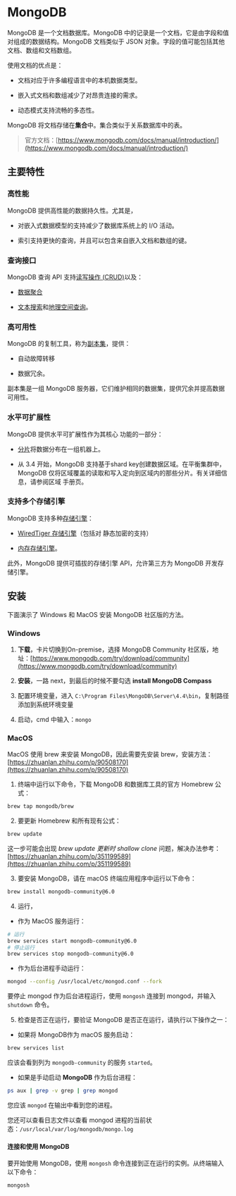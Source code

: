 # MongoDB

MongoDB 是一个文档数据库。MongoDB 中的记录是一个文档，它是由字段和值对组成的数据结构。MongoDB 文档类似于 JSON 对象。字段的值可能包括其他文档、数组和文档数组。

使用文档的优点是：

- 文档对应于许多编程语言中的本机数据类型。

- 嵌入式文档和数组减少了对昂贵连接的需求。

- 动态模式支持流畅的多态性。

MongoDB 将文档存储在**集合**中。集合类似于关系数据库中的表。

> 官方文档：[https://www.mongodb.com/docs/manual/introduction/](https://www.mongodb.com/docs/manual/introduction/)

## 主要特性

### 高性能

MongoDB 提供高性能的数据持久性。尤其是，

- 对嵌入式数据模型的支持减少了数据库系统上的 I/O 活动。

- 索引支持更快的查询，并且可以包含来自嵌入文档和数组的键。

### 查询接口

MongoDB 查询 API 支持[读写操作 (CRUD)](https://www.mongodb.com/docs/manual/crud/)以及：

- [数据聚合](https://www.mongodb.com/docs/manual/core/aggregation-pipeline/)

- [文本搜索](https://www.mongodb.com/docs/manual/text-search/)和[地理空间查询](https://www.mongodb.com/docs/manual/tutorial/geospatial-tutorial/)。

### 高可用性

MongoDB 的复制工具，称为[副本集](https://www.mongodb.com/docs/manual/replication/)，提供：

- 自动故障转移

- 数据冗余。

副本集是一组 MongoDB 服务器，它们维护相同的数据集，提供冗余并提高数据可用性。

### 水平可扩展性

MongoDB 提供水平可扩展性作为其核心 功能的一部分：

- [分片](https://www.mongodb.com/docs/manual/sharding/#std-label-sharding-introduction)将数据分布在一组机器上。

- 从 3.4 开始，MongoDB 支持基于shard key创建数据区域。在平衡集群中，MongoDB 仅将区域覆盖的读取和写入定向到区域内的那些分片。有关详细信息，请参阅区域 手册页。

### 支持多个存储引擎

MongoDB 支持多种[存储引擎](https://www.mongodb.com/docs/manual/core/storage-engines/)：

- [WiredTiger 存储引擎](https://www.mongodb.com/docs/manual/core/wiredtiger/)（包括对 静态加密的支持）

- [内存存储引擎](https://www.mongodb.com/docs/manual/core/inmemory/)。

此外，MongoDB 提供可插拔的存储引擎 API，允许第三方为 MongoDB 开发存储引擎。


## 安装

下面演示了 Windows 和 MacOS 安装 MongoDB 社区版的方法。

### Windows

1. **下载**，卡片切换到On-premise，选择 MongoDB Community 社区版，地址：[https://www.mongodb.com/try/download/community](https://www.mongodb.com/try/download/community)

2. **安装**，一路 next，到最后的时候不要勾选 **install MongoDB Compass**

3. 配置环境变量，进入 `C:\Program Files\MongoDB\Server\4.4\bin`，复制路径添加到系统环境变量

4. 启动，cmd 中输入：`mongo`

### MacOS

MacOS 使用 brew 来安装 MongoDB，因此需要先安装 brew，安装方法：[https://zhuanlan.zhihu.com/p/90508170](https://zhuanlan.zhihu.com/p/90508170)

1. 终端中运行以下命令，下载 MongoDB 和数据库工具的官方 Homebrew 公式：

```sh
brew tap mongodb/brew
```

2. 要更新 Homebrew 和所有现有公式：

```sh
brew update
```

这一步可能会出现 *brew update 更新时 shallow clone* 问题，解决办法参考：[https://zhuanlan.zhihu.com/p/351199589](https://zhuanlan.zhihu.com/p/351199589)

3. 要安装 MongoDB，请在 macOS 终端应用程序中运行以下命令：

```sh
brew install mongodb-community@6.0
```

4. 运行，

  - 作为 MacOS 服务运行：

  ```sh
  # 运行
  brew services start mongodb-community@6.0
  # 停止运行
  brew services stop mongodb-community@6.0
  ```
  - 作为后台进程手动运行：

  ```sh
  mongod --config /usr/local/etc/mongod.conf --fork
  ```

  要停止 mongod 作为后台进程运行，使用 `mongosh` 连接到 mongod，并输入 `shutdown` 命令。



5. 检查是否正在运行，要验证 MongoDB 是否正在运行，请执行以下操作之一：

  - 如果将 MongoDB作为 macOS 服务启动：

  ```sh
  brew services list
  ```
  应该会看到列为 `mongodb-community` 的服务 `started`。

  - 如果是手动启动 **MongoDB** 作为后台进程：

  ```sh
  ps aux | grep -v grep | grep mongod
  ```

  您应该 `mongod` 在输出中看到您的进程。

  您还可以查看日志文件以查看 mongod 进程的当前状态：`/usr/local/var/log/mongodb/mongo.log`

#### 连接和使用 MongoDB

要开始使用 MongoDB，使用 `mongosh` 命令连接到正在运行的实例。从终端输入以下命令：

```sh
mongosh
```



